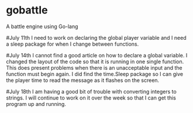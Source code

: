 # gobattle
A battle engine using Go-lang

#July 11th
I need to work on declaring the global player variable and I need
a sleep package for when I change between functions.

#July 14th
I cannot find a good article on how to declare a global variable.
I changed the layout of the code so that it is running in one single
function. This does present problems when there is an unacceptable
input and the function must begin again. I did find the time.Sleep
package so I can give the player time to read the message as it
flashes on the screen.

#July 18th
I am having a good bit of trouble with converting integers to strings.
I will continue to work on it over the week so that I can get this
program up and running.
